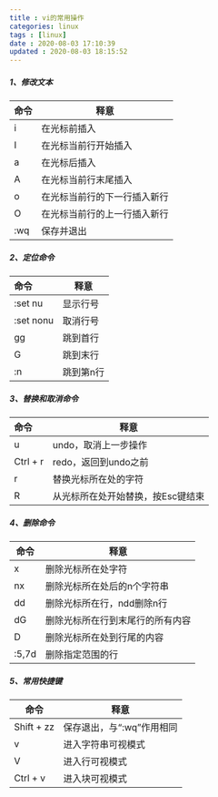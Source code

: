 ```yaml
---
title : vi的常用操作
categories: linux
tags : [linux]
date : 2020-08-03 17:10:39
updated : 2020-08-03 18:15:52
---
```


##### 1、修改文本

| 命令 | 释意                         |
| :--- | ---------------------------- |
| i    | 在光标前插入                 |
| I    | 在光标当前行开始插入         |
| a    | 在光标后插入                 |
| A    | 在光标当前行末尾插入         |
| o    | 在光标当前行的下一行插入新行 |
| O    | 在光标当前行的上一行插入新行 |
| :wq  | 保存并退出                   |

##### 2、定位命令

| 命令      | 释意      |
| :-------- | --------- |
| :set nu   | 显示行号  |
| :set nonu | 取消行号  |
| gg        | 跳到首行  |
| G         | 跳到末行  |
| :n        | 跳到第n行 |

##### 3、替换和取消命令

| 命令     | 释意                              |
| :------- | --------------------------------- |
| u        | undo，取消上一步操作              |
| Ctrl + r | redo，返回到undo之前              |
| r        | 替换光标所在处的字符              |
| R        | 从光标所在处开始替换，按Esc键结束 |

##### 4、删除命令

| 命令  | 释意                             |
| ----- | -------------------------------- |
| x     | 删除光标所在处字符               |
| nx    | 删除光标所在处后的n个字符串      |
| dd    | 删除光标所在行，ndd删除n行       |
| dG    | 删除光标所在行到末尾行的所有内容 |
| D     | 删除光标所在处到行尾的内容       |
| :5,7d | 删除指定范围的行                 |

##### 5、常用快捷键

| 命令       | 释意                      |
| ---------- | ------------------------- |
| Shift + zz | 保存退出，与“:wq”作用相同 |
| v          | 进入字符串可视模式        |
| V          | 进入行可视模式            |
| Ctrl + v   | 进入块可视模式            |